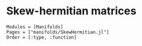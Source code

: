 # Skew-hermitian matrices

```@autodocs
Modules = [Manifolds]
Pages = ["manifolds/SkewHermitian.jl"]
Order = [:type, :function]
```

